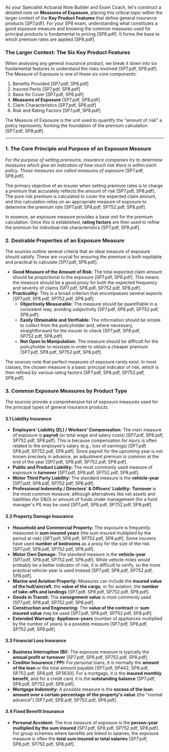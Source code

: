 As your Specialist Actuarial Note Builder and Exam Coach, let's construct a detailed note on **Measures of Exposure**, placing this critical topic within the larger context of the **Key Product Features** that define general insurance products \[SP7.pdf\]. For your SP8 exam, understanding what constitutes a good exposure measure and knowing the common measures used for principal products is fundamental to pricing \[SP8.pdf\]. It forms the base to which premium rates are applied \[SP8.pdf\].

### **The Larger Context: The Six Key Product Features**

When analysing any general insurance product, we break it down into six fundamental features to understand the risks involved \[SP7.pdf, SP8.pdf\]. The Measure of Exposure is one of these six core components:

1. Benefits Provided \[SP7.pdf, SP8.pdf\]  
2. Insured Perils \[SP7.pdf, SP8.pdf\]  
3. Basis for Cover \[SP7.pdf, SP8.pdf\]  
4. **Measures of Exposure** \[SP7.pdf, SP8.pdf\]  
5. Claim Characteristics \[SP7.pdf, SP8.pdf\]  
6. Risk and Rating Factors \[SP7.pdf, SP8.pdf\]

The Measure of Exposure is the unit used to quantify the "amount of risk" a policy represents, forming the foundation of the premium calculation \[SP7.pdf, SP8.pdf\].

---

### **1\. The Core Principle and Purpose of an Exposure Measure**

*For the purpose of setting premiums, insurance companies try to determine measures which give an indication of how much risk there is within each policy. These measures are called measures of exposure* \[SP7.pdf, SP8.pdf\].

The primary objective of an insurer when setting premium rates is to charge a premium that accurately reflects the amount of risk \[SP7.pdf, SP8.pdf\]. The pure risk premium is calculated to cover the expected claim amount, and this calculation relies on an appropriate measure of exposure to determine the premium *rate* \[SP7.pdf, SP8.pdf, SP752.pdf, SP8.pdf\].

In essence, an exposure measure provides a base unit for the premium calculation. Once this is established, **rating factors** are then used to refine the premium for individual risk characteristics \[SP7.pdf, SP8.pdf\].

### **2\. Desirable Properties of an Exposure Measure**

The sources outline several criteria that an ideal measure of exposure should satisfy. These are crucial for ensuring the premium is both equitable and practical to calculate \[SP7.pdf, SP8.pdf\].

* **Good Measure of the Amount of Risk:** The total expected claim amount should be proportional to the exposure \[SP7.pdf, SP8.pdf\]. This means the measure should be a good proxy for both the expected frequency and severity of claims \[SP7.pdf, SP8.pdf, SP752.pdf, SP8.pdf\].  
* **Practicality:** This is a broad criterion that encompasses several aspects \[SP7.pdf, SP8.pdf, SP752.pdf, SP8.pdf\]:  
  * **Objectively Measurable:** The measure should be quantifiable in a consistent way, avoiding subjectivity \[SP7.pdf, SP8.pdf, SP752.pdf, SP8.pdf\].  
  * **Easily Obtainable and Verifiable:** The information should be simple to collect from the policyholder and, where necessary, straightforward for the insurer to check \[SP7.pdf, SP8.pdf, SP752.pdf, SP8.pdf\].  
  * **Not Open to Manipulation:** The measure should be difficult for the policyholder to misstate in order to obtain a cheaper premium \[SP7.pdf, SP8.pdf, SP752.pdf, SP8.pdf\].

The sources note that perfect measures of exposure rarely exist. In most classes, the chosen measure is a basic principal indicator of risk, which is then refined by various rating factors \[SP7.pdf, SP8.pdf, SP752.pdf, SP8.pdf\].

### **3\. Common Exposure Measures by Product Type**

The sources provide a comprehensive list of exposure measures used for the principal types of general insurance products.

#### **3.1 Liability Insurance**

* **Employers’ Liability (EL) / Workers' Compensation:** The main measure of exposure is **payroll** (or total wage and salary costs) \[SP7.pdf, SP8.pdf, SP752.pdf, SP8.pdf\]. This is because compensation for injury is often related to the employee's salary (e.g., loss of earnings) \[SP7.pdf, SP8.pdf, SP752.pdf, SP8.pdf\]. Since payroll for the upcoming year is not known precisely in advance, an adjustment premium is common at the end of the year \[SP7.pdf, SP8.pdf, SP752.pdf, SP8.pdf\].  
* **Public and Product Liability:** The most commonly used measure of exposure is **turnover** \[SP7.pdf, SP8.pdf, SP752.pdf, SP8.pdf\].  
* **Motor Third Party Liability:** The standard measure is the **vehicle-year** \[SP7.pdf, SP8.pdf, SP752.pdf, SP8.pdf\].  
* **Professional Indemnity / Directors' & Officers' Liability:** **Turnover** is the most common measure, although alternatives like net assets and liabilities (for D\&O) or amount of funds under management (for a fund manager's PI) may be used \[SP7.pdf, SP8.pdf, SP752.pdf, SP8.pdf\].

#### **3.2 Property Damage Insurance**

* **Household and Commercial Property:** The exposure is frequently measured in **sum insured years** (the sum insured multiplied by the period at risk) \[SP7.pdf, SP8.pdf, SP752.pdf, SP8.pdf\]. Some insurers have used **number of bedrooms** as a proxy for the size of the risk \[SP7.pdf, SP8.pdf, SP752.pdf, SP8.pdf\].  
* **Motor Own Damage:** The standard measure is the **vehicle-year** \[SP7.pdf, SP8.pdf, SP752.pdf, SP8.pdf\]. While vehicle-miles would probably be a better indicator of risk, it is difficult to verify, so the more practical vehicle-year is used instead \[SP7.pdf, SP8.pdf, SP752.pdf, SP8.pdf\].  
* **Marine and Aviation Property:** Measures can include the **insured value of the hull/aircraft**, the **value of the cargo**, or for aviation, the **number of take-offs and landings** \[SP7.pdf, SP8.pdf, SP752.pdf, SP8.pdf\].  
* **Goods in Transit:** The **consignment value** is most commonly used \[SP7.pdf, SP8.pdf, SP752.pdf, SP8.pdf\].  
* **Construction and Engineering:** The **value of the contract** or **sum insured value** may be used \[SP7.pdf, SP8.pdf, SP752.pdf, SP8.pdf\].  
* **Extended Warranty:** **Appliance-years** (number of appliances multiplied by the number of years) is a possible measure \[SP7.pdf, SP8.pdf, SP752.pdf, SP8.pdf\].

#### **3.3 Financial Loss Insurance**

* **Business Interruption (BI):** The exposure measure is typically the **annual profit or turnover** \[SP7.pdf, SP8.pdf, SP752.pdf, SP8.pdf\].  
* **Creditor Insurance / PPI:** For personal loans, it is normally the **amount of the loan** or the total amount payable \[SP7.pdf, SP442, SP8.pdf, SP752.pdf, SP8.pdf, SP3630\]. For a mortgage, it is the **insured monthly benefit**, and for a credit card, it is the **outstanding balance** \[SP7.pdf, SP8.pdf, SP752.pdf, SP8.pdf\].  
* **Mortgage Indemnity:** A possible measure is the **excess of the loan amount over a certain percentage of the property's value** (the "normal advance") \[SP7.pdf, SP8.pdf, SP752.pdf, SP8.pdf\].

#### **3.4 Fixed Benefit Insurance**

* **Personal Accident:** The true measure of exposure is the **person-year multiplied by the sum insured** \[SP7.pdf, SP8.pdf, SP752.pdf, SP8.pdf\]. For group schemes where benefits are linked to salaries, the exposure measure is often the **total sum insured or total salaries** \[SP7.pdf, SP8.pdf, SP752.pdf, SP8.pdf\].

